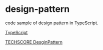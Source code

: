 # design-pattern

code sample of design pattern in TypeScript.

[TypeScript](https://www.typescriptlang.org/index.html)

[TECHSCORE DesginPattern](http://www.techscore.com/tech/DesignPattern/index.html/)

